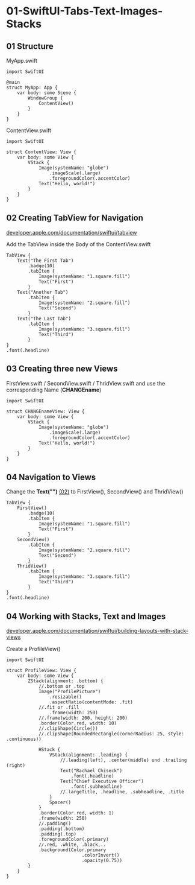 # 01-SwiftUI-Tabs-Text-Images-Stacks

## 01 Structure

MyApp.swift
```
import SwiftUI

@main
struct MyApp: App {
    var body: some Scene {
        WindowGroup {
            ContentView()
        }
    }
}
```

ContentView.swift
```
import SwiftUI

struct ContentView: View {
    var body: some View {
        VStack {
            Image(systemName: "globe")
                .imageScale(.large)
                .foregroundColor(.accentColor)
            Text("Hello, world!")
        }
    }
}

```

## 02 Creating TabView for Navigation
[developer.apple.com/documentation/swiftui/tabview](https://developer.apple.com/documentation/swiftui/tabview)

Add the TabView inside the Body of the ContentView.swift
```
TabView {
    Text("The First Tab")
        .badge(10)
        .tabItem {
            Image(systemName: "1.square.fill")
            Text("First")
        }
    Text("Another Tab")
        .tabItem {
            Image(systemName: "2.square.fill")
            Text("Second")
        }
    Text("The Last Tab")
        .tabItem {
            Image(systemName: "3.square.fill")
            Text("Third")
        }
}
.font(.headline)
```




## 03 Creating three new Views

FirstView.swift / SecondView.swift / ThridView.swift and use the corresponding Name (**CHANGEname**)

```
import SwiftUI

struct CHANGEnameView: View {
    var body: some View {
        VStack {
            Image(systemName: "globe")
                .imageScale(.large)
                .foregroundColor(.accentColor)
            Text("Hello, world!")
        }
    }
}
```

## 04 Navigation to Views
Change the **Text("")** [(02)](https://github.com/Schmitt-A/01-SwiftUI-Tabs-Text-Images-Stacks/blob/main/README.md#02-creating-tabview-for-navigation) to FirstView(), SecondView() and ThridView()

```
TabView {
    FirstView()
        .badge(10)
        .tabItem {
            Image(systemName: "1.square.fill")
            Text("First")
        }
    SecondView()
        .tabItem {
            Image(systemName: "2.square.fill")
            Text("Second")
        }
    ThridView()
        .tabItem {
            Image(systemName: "3.square.fill")
            Text("Third")
        }
}
.font(.headline)
```

## 04 Working with Stacks, Text and Images
[developer.apple.com/documentation/swiftui/building-layouts-with-stack-views](https://developer.apple.com/documentation/swiftui/building-layouts-with-stack-views)

Create a ProfileView()
```
import SwiftUI

struct ProfileView: View {
    var body: some View {
        ZStack(alignment: .bottom) {
            //.bottom or .top
            Image("ProfilePicture")
                .resizable()
                .aspectRatio(contentMode: .fit)
            //.fit or .fill
                .frame(width: 250)
            //.frame(width: 200, height: 200)
            .border(Color.red, width: 10)
            //.clipShape(Circle())
            //.clipShape(RoundedRectangle(cornerRadius: 25, style: .continuous))
                
            HStack {
                VStack(alignment: .leading) {
                    //.leading(left), .center(middle) und .trailing (right)
                    Text("Rachael Chiseck")
                        .font(.headline)
                    Text("Chief Executive Officer")
                        .font(.subheadline)
                    //.largeTitle, .headline, .subheadline, .title
                }
                Spacer()
            }
            .border(Color.red, width: 1)
            .frame(width: 250)
            //.padding()
            .padding(.bottom)
            .padding(.top)
            .foregroundColor(.primary)
            //.red, .white, .black,..
            .background(Color.primary
                            .colorInvert()
                            .opacity(0.75))
        }
    }
}
```

